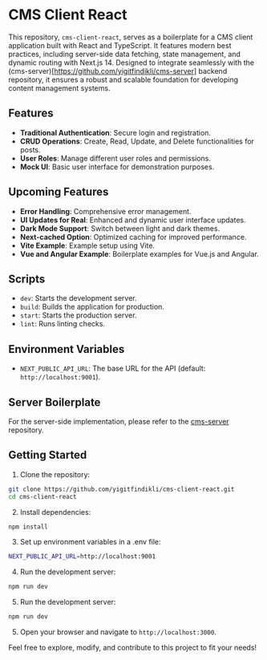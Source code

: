 # CMS Client React

This repository, `cms-client-react`, serves as a boilerplate for a CMS client application built with React and TypeScript. It features modern best practices, including server-side data fetching, state management, and dynamic routing with Next.js 14. Designed to integrate seamlessly with the (cms-server)[https://github.com/yigitfindikli/cms-server] backend repository, it ensures a robust and scalable foundation for developing content management systems.

## Features

-   **Traditional Authentication**: Secure login and registration.
-   **CRUD Operations**: Create, Read, Update, and Delete functionalities for posts.
-   **User Roles**: Manage different user roles and permissions.
-   **Mock UI**: Basic user interface for demonstration purposes.

## Upcoming Features

-   **Error Handling**: Comprehensive error management.
-   **UI Updates for Real**: Enhanced and dynamic user interface updates.
-   **Dark Mode Support**: Switch between light and dark themes.
-   **Next-cached Option**: Optimized caching for improved performance.
-   **Vite Example**: Example setup using Vite.
-   **Vue and Angular Example**: Boilerplate examples for Vue.js and Angular.

## Scripts

-   `dev`: Starts the development server.
-   `build`: Builds the application for production.
-   `start`: Starts the production server.
-   `lint`: Runs linting checks.

## Environment Variables

-   `NEXT_PUBLIC_API_URL`: The base URL for the API (default: `http://localhost:9001`).

## Server Boilerplate

For the server-side implementation, please refer to the [cms-server](https://github.com/yourusername/cms-server) repository.

## Getting Started

1. Clone the repository:

```bash
git clone https://github.com/yigitfindikli/cms-client-react.git
cd cms-client-react
```

2. Install dependencies:

```bash
npm install
```

3. Set up environment variables in a .env file:

```bash
NEXT_PUBLIC_API_URL=http://localhost:9001
```

4. Run the development server:

```bash
npm run dev
```

5. Run the development server:

```bash
npm run dev
```

5. Open your browser and navigate to `http://localhost:3000`.

Feel free to explore, modify, and contribute to this project to fit your needs!
